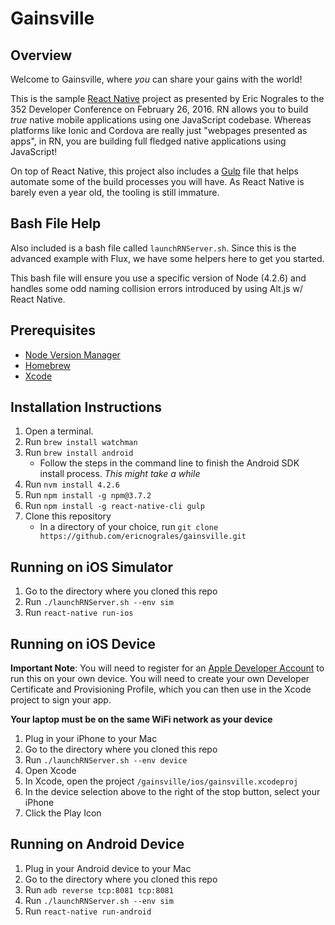 # Gainsville


## Overview
Welcome to Gainsville, where _you_ can share your gains with the world! 

This is the sample [React Native](https://facebook.github.io/react-native/) project as presented by Eric Nograles to the 352 Developer Conference on February 26, 2016.  RN allows you to build _true_ native mobile applications using one JavaScript codebase.  Whereas platforms like Ionic and Cordova are really just "webpages presented as apps", in RN, you are building full fledged native applications using JavaScript!

On top of React Native, this project also includes a [Gulp](http://gulpjs.com/) file that helps automate some of the build processes you will have.  As React Native is barely even a year old, the tooling is still immature.

## Bash File Help

Also included is a bash file called `launchRNServer.sh`.  Since this is the advanced example with Flux, we have some helpers here to get you started.  

This bash file will ensure you use a specific version of Node (4.2.6) and handles some odd naming collision errors introduced by using Alt.js w/ React Native.

## Prerequisites
* [Node Version Manager](https://github.com/creationix/nvm) 
* [Homebrew](http://brew.sh)
* [Xcode](https://developer.apple.com/xcode/download/)

## Installation Instructions 

1. Open a terminal.
2. Run `brew install watchman`
3. Run `brew install android`
    * Follow the steps in the command line to finish the Android SDK install process. *This might take a while*
4. Run `nvm install 4.2.6`
5. Run `npm install -g npm@3.7.2`
6. Run `npm install -g react-native-cli gulp`
7. Clone this repository
    * In a directory of your choice, run `git clone https://github.com/ericnograles/gainsville.git`

## Running on iOS Simulator

1. Go to the directory where you cloned this repo
2. Run `./launchRNServer.sh --env sim`
3. Run `react-native run-ios`

## Running on iOS Device

**Important Note**: You will need to register for an [Apple Developer Account](https://developer.apple.com/register/) to run this on your own device.  You will need to create your own Developer Certificate and Provisioning Profile, which you can then use in the Xcode project to sign your app.

**Your laptop must be on the same WiFi network as your device**

1. Plug in your iPhone to your Mac
2. Go to the directory where you cloned this repo
3. Run `./launchRNServer.sh --env device`
4. Open Xcode
5. In Xcode, open the project `/gainsville/ios/gainsville.xcodeproj`
6. In the device selection above to the right of the stop button, select your iPhone
7. Click the Play Icon

## Running on Android Device

1. Plug in your Android device to your Mac
2. Go to the directory where you cloned this repo
3. Run `adb reverse tcp:8081 tcp:8081`
4. Run `./launchRNServer.sh --env sim`
5. Run `react-native run-android`


